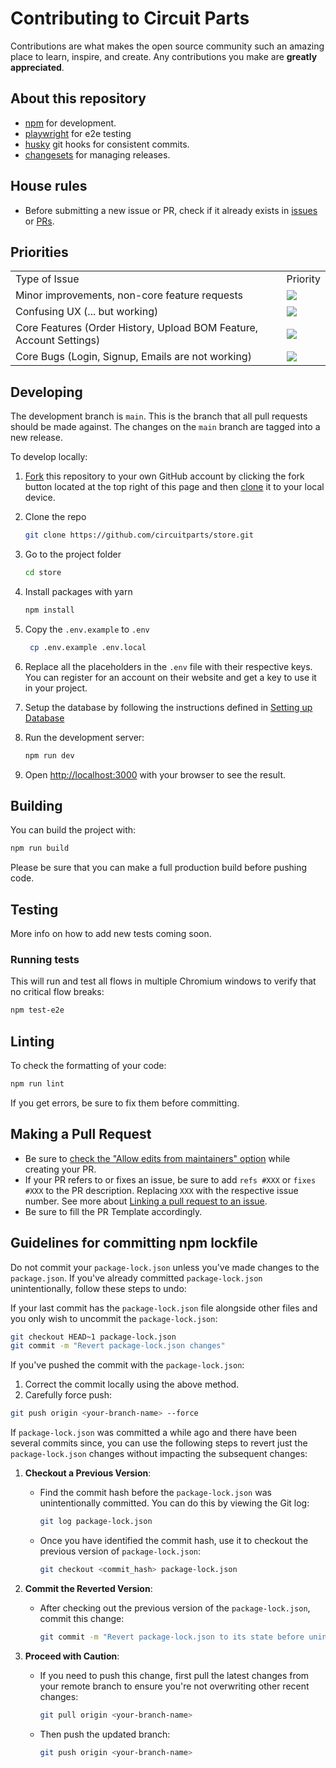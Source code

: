 # Contributing to Circuit Parts

Contributions are what makes the open source community such an amazing place to learn, inspire, and create. Any contributions you make are **greatly appreciated**.

## About this repository

-   [npm](https://docs.npmjs.com/) for development.
-   [playwright](https://playwright.dev/) for e2e testing
-   [husky](https://github.com/typicode/husky) git hooks for consistent commits.
-   [changesets](https://github.com/changesets/changesets) for managing releases.

## House rules

-   Before submitting a new issue or PR, check if it already exists in [issues](https://github.com/circuitparts/store/issues) or [PRs](https://github.com/circuitparts/store/pulls).

## Priorities

<table>
  <tr>
    <td>
      Type of Issue
    </td>
    <td>
      Priority
    </td>
  </tr>
  <tr>
    <td>
      Minor improvements, non-core feature requests
    </td>
    <td>
      <a href="https://github.com/circuitparts/store/issues?q=is:issue+is:open+sort:updated-desc+label:%22Low+priority%22">
        <img src="https://img.shields.io/badge/-Low%20Priority-green">
      </a>
    </td>
  </tr>
   <tr>
    <td>
      Confusing UX (... but working)
    </td>
    <td>
      <a href="https://github.com/circuitparts/store/issues?q=is:issue+is:open+sort:updated-desc+label:%22Medium+priority%22">
        <img src="https://img.shields.io/badge/-Medium%20Priority-yellow">
      </a>
    </td>
  </tr>
  <tr>
    <td>
      Core Features (Order History, Upload BOM Feature, Account Settings)
    </td>
    <td>
      <a href="https://github.com/circuitparts/store/issues?q=is:issue+is:open+sort:updated-desc+label:%22High+priority%22">
        <img src="https://img.shields.io/badge/-High%20Priority-orange">
      </a>
    </td>
  </tr>
  <tr>
    <td>
      Core Bugs (Login, Signup, Emails are not working)
    </td>
    <td>
      <a href="https://github.com/circuitparts/store/issues?q=is:issue+is:open+sort:updated-desc+label:Urgent">
        <img src="https://img.shields.io/badge/-Urgent-red">
      </a>
    </td>
  </tr>
</table>

## Developing

The development branch is `main`. This is the branch that all pull
requests should be made against. The changes on the `main`
branch are tagged into a new release.

To develop locally:

1. [Fork](https://help.github.com/articles/fork-a-repo/) this repository to your own GitHub account by clicking the fork button located at the top right of this page and then [clone](https://help.github.com/articles/cloning-a-repository/) it to your local device.

2. Clone the repo

    ```sh
    git clone https://github.com/circuitparts/store.git
    ```

3. Go to the project folder

    ```sh
    cd store
    ```

4. Install packages with yarn

    ```sh
    npm install
    ```

5. Copy the `.env.example` to `.env`

    ```sh
     cp .env.example .env.local
    ```

6. Replace all the placeholders in the `.env` file with their respective keys. You can register for an account on their website and get a key to use it in your project.

7. Setup the database by following the instructions defined in [Setting up Database](#setting-up-database)

8. Run the development server:

    ```bash
    npm run dev
    ```

9. Open [http://localhost:3000](http://localhost:3000) with your browser to see the result.

## Building

You can build the project with:

```bash
npm run build
```

Please be sure that you can make a full production build before pushing code.

## Testing

More info on how to add new tests coming soon.

### Running tests

This will run and test all flows in multiple Chromium windows to verify that no critical flow breaks:

```sh
npm test-e2e
```

## Linting

To check the formatting of your code:

```sh
npm run lint
```

If you get errors, be sure to fix them before committing.

## Making a Pull Request

-   Be sure to [check the "Allow edits from maintainers" option](https://docs.github.com/en/pull-requests/collaborating-with-pull-requests/working-with-forks/allowing-changes-to-a-pull-request-branch-created-from-a-fork) while creating your PR.
-   If your PR refers to or fixes an issue, be sure to add `refs #XXX` or `fixes #XXX` to the PR description. Replacing `XXX` with the respective issue number. See more about [Linking a pull request to an issue](https://docs.github.com/en/issues/tracking-your-work-with-issues/linking-a-pull-request-to-an-issue).
-   Be sure to fill the PR Template accordingly.

## Guidelines for committing npm lockfile

Do not commit your `package-lock.json` unless you've made changes to the `package.json`. If you've already committed `package-lock.json` unintentionally, follow these steps to undo:

If your last commit has the `package-lock.json` file alongside other files and you only wish to uncommit the `package-lock.json`:

```bash
git checkout HEAD~1 package-lock.json
git commit -m "Revert package-lock.json changes"
```

If you've pushed the commit with the `package-lock.json`:

1. Correct the commit locally using the above method.
2. Carefully force push:

```bash
git push origin <your-branch-name> --force
```

If `package-lock.json` was committed a while ago and there have been several commits since, you can use the following steps to revert just the `package-lock.json` changes without impacting the subsequent changes:

1. **Checkout a Previous Version**:

    - Find the commit hash before the `package-lock.json` was unintentionally committed. You can do this by viewing the Git log:
        ```bash
        git log package-lock.json
        ```
    - Once you have identified the commit hash, use it to checkout the previous version of `package-lock.json`:
        ```bash
        git checkout <commit_hash> package-lock.json
        ```

2. **Commit the Reverted Version**:

    - After checking out the previous version of the `package-lock.json`, commit this change:
        ```bash
        git commit -m "Revert package-lock.json to its state before unintended changes"
        ```

3. **Proceed with Caution**:
    - If you need to push this change, first pull the latest changes from your remote branch to ensure you're not overwriting other recent changes:
        ```bash
        git pull origin <your-branch-name>
        ```
    - Then push the updated branch:
        ```bash
        git push origin <your-branch-name>
        ```

